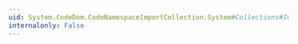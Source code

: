 ```yaml
---
uid: System.CodeDom.CodeNamespaceImportCollection.System#Collections#ICollection#Count
internalonly: False
---
```

